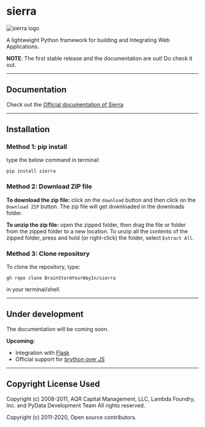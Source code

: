 # sierra

![sierra logo](https://github.com/BrainStormYourWayIn/pyramid/blob/main/logo.jpg)

A lightweight Python framework for building and Integrating Web Applications.

**NOTE**: The first stable release and the documentation are out! Do check it out.
________________________________

## Documentation

Check out the [Official documentation of Sierra](https://brainstormyourwayin.github.io/sierra.github.io/)

________________________________

## Installation

### Method 1: pip install

type the below command in terminal:

`pip install sierra`

### Method 2: Download ZIP file

**To download the zip file:** click on the `download` button and then click on the `Download ZIP` button. The zip file will get downloaded in the downloads folder.

**To unzip the zip file:** open the zipped folder, then drag the file or folder from the zipped folder to a new location. To unzip all the contents of the zipped folder, press and hold (or right-click) the folder, select `Extract All`.

### Method 3: Clone repository

To clone the repository, type:

`gh repo clone BrainStormYourWayIn/sierra`

in your terminal/shell.


_______________________________

## Under development

The documentation will be coming soon.

**Upcoming:**

- Integration with [Flask](https://palletsprojects.com/p/flask/)
- Official support for [brython over JS](https://brython.info)

________________________________

## Copyright License Used

Copyright (c) 2008-2011, AQR Capital Management, LLC, Lambda Foundry, Inc. and PyData Development Team
All rights reserved.

Copyright (c) 2011-2020, Open source contributors.
